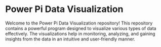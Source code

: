 # Power Pi Data Visualization
Welcome to the Power Pi Data Visualization repository! This repository contains a powerful program designed to visualize various types of data effectively. The visualizations help in monitoring, analyzing, and gaining insights from the data in an intuitive and user-friendly manner.
